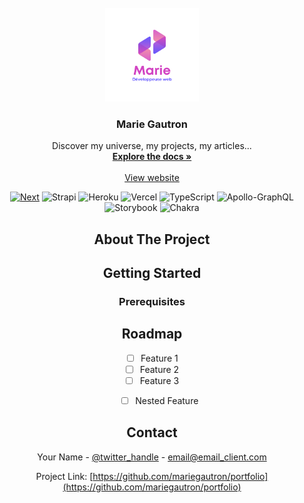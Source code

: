 <div id="top"></div>
<!-- PROJECT LOGO -->
<br />
<div align="center">
  <a href="https://github.com/mariegautron/portfolio">
    <img src="frontend/assets/Images/Marie.png" alt="Logo" width="150" height="150">
  </a>
<h3 align="center">Marie Gautron</h3>
  <p align="center">
    Discover my universe, my projects, my articles...
    <br />
    <a href="https://github.com/mariegautron/portfolio"><strong>Explore the docs »</strong></a>
    <br />
    <br />
    <a href="https://github.com/mariegautron/portfolio">View website</a>
    
  </p>

  <a>[![Next][Next.js]][Next-url]</a>
  <a>  ![Strapi](https://img.shields.io/badge/strapi-%232E7EEA.svg?logo=strapi&logoColor=white)</a>
<a>  ![Heroku](https://img.shields.io/badge/heroku-%23430098.svg?logo=heroku&logoColor=white) </a>
<a>  ![Vercel](https://img.shields.io/badge/vercel-%23000000.svg?logo=vercel&logoColor=white)</a>
<a>    ![TypeScript](https://img.shields.io/badge/typescript-%23007ACC.svg?logo=typescript&logoColor=white)</a>
<a>   ![Apollo-GraphQL](https://img.shields.io/badge/-ApolloGraphQL-311C87?logo=apollo-graphql)</a>
<a>  ![Storybook](https://img.shields.io/badge/-Storybook-FF4785?logo=storybook&logoColor=white)</a>
<a>  ![Chakra](https://img.shields.io/badge/chakra-%234ED1C5.svg?logo=chakraui&logoColor=white)</a>





<!-- ABOUT THE PROJECT -->
## About The Project





<!-- GETTING STARTED -->
## Getting Started



### Prerequisites



<!-- ROADMAP -->
## Roadmap

- [ ] Feature 1
- [ ] Feature 2
- [ ] Feature 3
    - [ ] Nested Feature




<!-- CONTACT -->
## Contact

Your Name - [@twitter_handle](https://twitter.com/twitter_handle) - email@email_client.com

Project Link: [https://github.com/mariegautron/portfolio](https://github.com/mariegautron/portfolio)




<!-- MARKDOWN LINKS & IMAGES -->
<!-- https://www.markdownguide.org/basic-syntax/#reference-style-links -->
[contributors-shield]: https://img.shields.io/github/contributors/mariegautron/portfolio.svg?style=for-the-badge
[contributors-url]: https://github.com/mariegautron/portfolio/graphs/contributors
[forks-shield]: https://img.shields.io/github/forks/mariegautron/portfolio.svg?style=for-the-badge
[forks-url]: https://github.com/mariegautron/portfolio/network/members
[stars-shield]: https://img.shields.io/github/stars/mariegautron/portfolio.svg?style=for-the-badge
[stars-url]: https://github.com/mariegautron/portfolio/stargazers
[issues-shield]: https://img.shields.io/github/issues/mariegautron/portfolio.svg?style=for-the-badge
[issues-url]: https://github.com/mariegautron/portfolio/issues
[license-shield]: https://img.shields.io/github/license/mariegautron/portfolio.svg?style=for-the-badge
[license-url]: https://github.com/mariegautron/portfolio/blob/master/LICENSE.txt
[linkedin-shield]: https://img.shields.io/badge/-LinkedIn-black.svg?style=for-the-badge&logo=linkedin&colorB=555
[linkedin-url]: https://linkedin.com/in/linkedin_username
[product-screenshot]: images/screenshot.png
[Next.js]: https://img.shields.io/badge/next.js-000000?logo=nextdotjs&logoColor=white
[Next-url]: https://nextjs.org/
